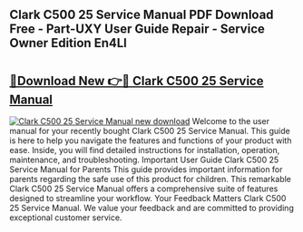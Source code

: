 ## Clark C500 25 Service Manual PDF Download Free - Part-UXY User Guide Repair - Service Owner Edition En4Ll

# <h2><a href="http://bc28121.oget.top/?id=Clark+C500+25+Service+Manual">🔗Download New 👉🔴 Clark C500 25 Service Manual</a></h2>

[![Clark C500 25 Service Manual new download](https://i.imgur.com/5g1atiW.png)](http://bc28121.oget.top/?id=Clark+C500+25+Service+Manual)
Welcome to the user manual for your recently bought Clark C500 25 Service Manual. This guide is here to help you navigate the features and functions of your product with ease. Inside, you will find detailed instructions for installation, operation, maintenance, and troubleshooting. Important User Guide Clark C500 25 Service Manual for Parents This guide provides important information for parents regarding the safe use of this product for children. This remarkable Clark C500 25 Service Manual offers a comprehensive suite of features designed to streamline your workflow. Your Feedback Matters Clark C500 25 Service Manual. We value your feedback and are committed to providing exceptional customer service.
